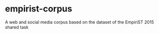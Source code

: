 # empirist-corpus
A web and social media corpus based on the dataset of the EmpiriST 2015 shared task
